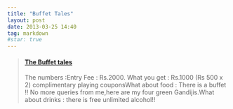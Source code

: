 ```yaml
---
title: "Buffet Tales"
layout: post
date: 2013-03-25 14:40
tag: markdown
#star: true
---
```


<blockquote class="embedly-card" data-card-key="9cbfbe7946d843f48f49787f4853b30c"><h4><a href="https://gluttonictales.quora.com/The-Buffet-tales?srid=5A7l">The Buffet tales</a></h4><p>The numbers :Entry Fee : Rs.2000. What you get : Rs.1000 (Rs 500 x 2) complimentary playing couponsWhat about food : There is a buffet !! No more queries from me,here are my four green Gandijis.What about drinks : there is free unlimited alcohol!!</p></blockquote>
<script async src="//cdn.embedly.com/widgets/platform.js" charset="UTF-8"></script>
